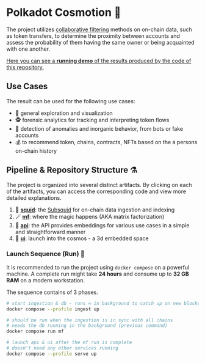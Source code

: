 # Polkadot Cosmotion 🌌

The project utilizes [collaborative filtering](https://en.wikipedia.org/wiki/Collaborative_filtering) methods on on-chain data, such as token transfers, to determine the proximity between accounts and assess the probability of them having the same owner or being acquainted with one another.

[Here you can see a **running demo** of the results produced by the code of this repository.](https://polkadot.cosmotion.ai)

## Use Cases

The result can be used for the following use cases:

- 🔭 general exploration and visualization
- 🕵️ forensic analytics for tracking and interpreting token flows
- 👾 detection of anomalies and inorganic behavior, from bots or fake accounts
- 💰 to recommend token, chains, contracts, NFTs based on the a persons on-chain history

## Pipeline & Repository Structure ⚗️

The project is organized into several distinct artifacts. By clicking on each of the artifacts, you can access the corresponding code and view more detailed explanations.

1. 🦑 **[squid](squid/)**: the [Subsquid](https://www.subsquid.io) for on-chain data ingestion and indexing
2. 🪄 **[mf](mf/)**: where the magic happens (AKA matrix factorization)
3. 🤖 **[api](api/)**: the API provides embeddings for various use cases in a simple and straightforward manner
4. 🚀 **[ui](ui/)**: launch into the cosmos - a 3d embedded space

### Launch Sequence (Run) 🚀

It is recommended to run the project using `docker compose` on a powerful machine. A complete run might take **24 hours** and consume up to **32 GB RAM** on a modern workstation.

The sequence contains of 3 phases.

```bash
# start ingestion & db - runs ∞ in background to catch up on new blocks
docker compose --profile ingest up

# should be run when the ingestion is in sync with all chains
# needs the db running in the background (previous command)
docker compose run mf

# launch api & ui after the mf run is complete
# doesn't need any other services running
docker compose --profile serve up
```

